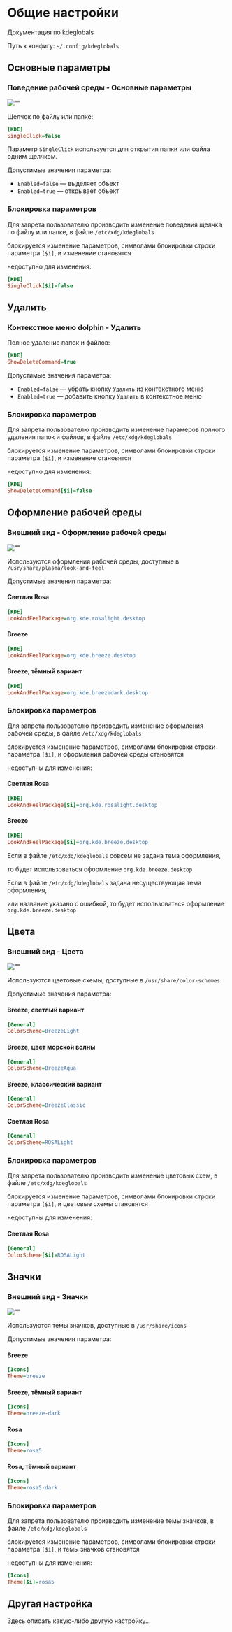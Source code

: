 # Общие настройки

Документация по kdeglobals

Путь к конфигу: `~/.config/kdeglobals`

## Основные параметры

### Поведение рабочей среды - Основные параметры

![""](../img/20230704_125425.png "")

Щелчок по файлу или папке:

```ini
[KDE]
SingleClick=false
```

Параметр `SingleClick` используется для открытия папки или файла одним щелчком.

Допустимые значения параметра:

* `Enabled=false` — выделяет объект
* `Enabled=true` — открывает объект

### Блокировка параметров

Для запрета пользователю производить изменение поведения щелчка по файлу или папке, в файле `/etc/xdg/kdeglobals`

блокируется изменение параметров, символами блокировки строки параметра `[$i]`, и изменение становятся

недоступно для изменения:

```ini
[KDE]
SingleClick[$i]=false
```

## Удалить

### Контекстное меню dolphin - Удалить

Полное удаление папок и файлов:

```ini
[KDE]
ShowDeleteCommand=true
```

Допустимые значения параметра:

* `Enabled=false` — убрать кнопку `Удалить` из контекстного меню
* `Enabled=true` — добавить кнопку `Удалить` в контекстное меню

### Блокировка параметров

Для запрета пользователю производить изменение парамеров полного удаления папок и файлов, в файле `/etc/xdg/kdeglobals`

блокируется изменение параметров, символами блокировки строки параметра `[$i]`, и изменение становятся

недоступно для изменения:

```ini
[KDE]
ShowDeleteCommand[$i]=false
```

## Оформление рабочей среды

### Внешний вид - Оформление рабочей среды

![""](../img/20230704_172159.png "")

Используются оформления рабочей среды, доступные в `/usr/share/plasma/look-and-feel`

Допустимые значения параметра:

#### Светлая Rosa

```ini
[KDE]
LookAndFeelPackage=org.kde.rosalight.desktop
```

#### Breeze

```ini
[KDE]
LookAndFeelPackage=org.kde.breeze.desktop
```

#### Breeze, тёмный вариант

```ini
[KDE]
LookAndFeelPackage=org.kde.breezedark.desktop
```

### Блокировка параметров

Для запрета пользователю производить изменение оформления рабочей среды, в файле `/etc/xdg/kdeglobals`

блокируется изменение параметров, символами блокировки строки параметра `[$i]`, и оформления рабочей среды становятся

недоступны для изменения:

#### Светлая Rosa

```ini
[KDE]
LookAndFeelPackage[$i]=org.kde.rosalight.desktop
```

#### Breeze

```ini
[KDE]
LookAndFeelPackage[$i]=org.kde.breeze.desktop
```

Если в файле `/etc/xdg/kdeglobals` совсем не задана тема оформления,

то будет использоваться оформление `org.kde.breeze.desktop`

Если в файле `/etc/xdg/kdeglobals` задана несуществующая тема оформления,

или название указано с ошибкой, то будет использоваться оформление `org.kde.breeze.desktop`

## Цвета

### Внешний вид - Цвета

![""](../img/20230704_165005.png "")

Используются цветовые схемы, доступные в `/usr/share/color-schemes`

Допустимые значения параметра:

#### Breeze, светлый вариант

```ini
[General]
ColorScheme=BreezeLight
```

#### Breeze, цвет морской волны

```ini
[General]
ColorScheme=BreezeAqua
```

#### Breeze, классический вариант

```ini
[General]
ColorScheme=BreezeClassic
```

#### Светлая Rosa

```ini
[General]
ColorScheme=ROSALight
```
### Блокировка параметров

Для запрета пользователю производить изменение цветовых схем, в файле `/etc/xdg/kdeglobals`

блокируется изменение параметров, символами блокировки строки параметра `[$i]`, и цветовые схемы становятся

недоступны для изменения:


#### Светлая Rosa

```ini
[General]
ColorScheme[$i]=ROSALight
```

## Значки

### Внешний вид - Значки

![""](../img/20230705_085209.png "")

Используются темы значков, доступные в `/usr/share/icons`

Допустимые значения параметра:

#### Breeze

```ini
[Icons]
Theme=breeze
```

#### Breeze, тёмный вариант

```ini
[Icons]
Theme=breeze-dark
```

#### Rosa

```ini
[Icons]
Theme=rosa5
```

#### Rosa, тёмный вариант

```ini
[Icons]
Theme=rosa5-dark
```

### Блокировка параметров

Для запрета пользователю производить изменение темы значков, в файле `/etc/xdg/kdeglobals`

блокируется изменение параметров, символами блокировки строки параметра `[$i]`, и темы значков становятся

недоступны для изменения:

```ini
[Icons]
Theme[$i]=rosa5
```

## Другая настройка

Здесь описать какую-либо другую настройку...
